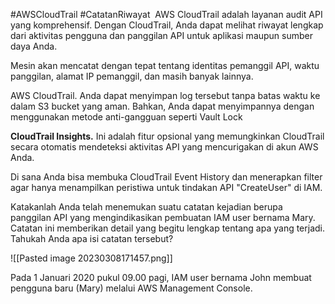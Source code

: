 #AWSCloudTrail #CatatanRiwayat
 AWS CloudTrail adalah layanan audit API yang komprehensif. Dengan CloudTrail, Anda dapat melihat riwayat lengkap dari aktivitas pengguna dan panggilan API untuk aplikasi maupun sumber daya Anda.

Mesin akan mencatat dengan tepat tentang identitas pemanggil API, waktu panggilan, alamat IP pemanggil, dan masih banyak lainnya.

AWS CloudTrail. Anda dapat menyimpan log tersebut tanpa batas waktu ke dalam S3 bucket yang aman. Bahkan, Anda dapat menyimpannya dengan menggunakan metode anti-gangguan seperti Vault Lock

**CloudTrail Insights.** Ini adalah fitur opsional yang memungkinkan CloudTrail secara otomatis mendeteksi aktivitas API yang mencurigakan di akun AWS Anda.

Di sana Anda bisa membuka CloudTrail Event History dan menerapkan filter agar hanya menampilkan peristiwa untuk tindakan API "CreateUser" di IAM.

Katakanlah Anda telah menemukan suatu catatan kejadian berupa panggilan API yang mengindikasikan pembuatan IAM user bernama Mary. Catatan ini memberikan detail yang begitu lengkap tentang apa yang terjadi. Tahukah Anda apa isi catatan tersebut?

![[Pasted image 20230308171457.png]]

Pada 1 Januari 2020 pukul 09.00 pagi, IAM user bernama John membuat pengguna baru (Mary) melalui AWS Management Console.